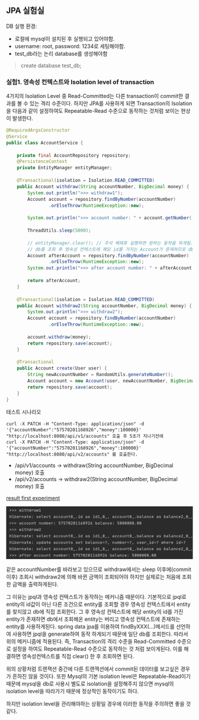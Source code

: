 ## JPA 실험실
DB 실행 환경:
- 로컬에 mysql이 설치된 후 실행되고 있어야함.
- username: root, password: 1234로 세팅해야함.
- test_db라는 논리 database를 생성해야함 
> create database test_db;

### 실험1. 영속성 컨텍스트와 Isolation level of transaction

4가지의 Isolation Level 중 Read-Committed는 다른 transaction이 commit한 결과를 볼 수 있는 격리 수준이다.
하지만 JPA를 사용하게 되면 Transaction의 Isolation을 다음과 같이 설정하여도 Repeatable-Read 수준으로 동작하는 것처럼 보이는 현상이 발생한다.

```java
@RequiredArgsConstructor
@Service
public class AccountService {

    private final AccountRepository repository;
    @PersistenceContext
    private EntityManager entityManager;

    @Transactional(isolation = Isolation.READ_COMMITTED)
    public Account withdraw(String accountNumber, BigDecimal money) {
        System.out.println(">>> withdraw1");
        Account account = repository.findByNumber(accountNumber)
                .orElseThrow(RuntimeException::new);

        System.out.println(">>> account number: " + account.getNumber() + " balance: " + account.getBalance());

        ThreadUtils.sleep(5000);

        // entityManager.clear(); // 주석 해제후 실행하면 원하는 동작을 하게됨.
        // db를 조회 후 영속성 컨텍스트에 해당 id를 가지는 Account가 존재하므로 db에서 조회한 값은 버리고 영속성 컨텍스트에 있는 entity를 사용
        Account afterAccount = repository.findByNumber(accountNumber)
                .orElseThrow(RuntimeException::new);
        System.out.println(">>> after account number: " + afterAccount.getNumber() + " balance: " + afterAccount.getBalance());

        return afterAccount;
    }

    @Transactional(isolation = Isolation.READ_COMMITTED)
    public Account withdraw2(String accountNumber, BigDecimal money) {
        System.out.println(">>> withdraw2");
        Account account = repository.findByNumber(accountNumber)
                .orElseThrow(RuntimeException::new);

        account.withdraw(money);
        return repository.save(account);
    }

    @Transactional
    public Account create(User user) {
        String newAccountNumber = RandomUtils.generateNumber();
        Account account = new Account(user, newAccountNumber, BigDecimal.ZERO);
        return repository.save(account);
    }
}
```

테스트 시나리오
```shell script
curl -X PATCH -H "Content-Type: application/json" -d '{"accountNumber":"57570201168926","money":100000}' "http://localhost:8080/api/v1/accounts" 호출 후 5초가 지나기전에
curl -X PATCH -H "Content-Type: application/json" -d '{"accountNumber":"57570201168926","money":100000}' "http://localhost:8080/api/v2/accounts" 를 호출한다.
```

- /api/v1/accounts -> withdraw(String accountNumber, BigDecimal money) 호출
- /api/v2/accounts -> withdraw2(String accountNumber, BigDecimal money) 호출

[result first experiment](./assets/experiment1.png)

<img src="./assets/experiment1.png" alt="test"/>

같은 accountNumber를 바라보고 있으므로 withdraw에서는 sleep 이후에(commit 이후) 조회시 withdraw2에 의해 바뀐 금액이 조회되어야 하지만
실제로는 처음에 조회한 금액을 출력하게된다.

그 이유는 jpql과 영속성 컨텍스트가 동작하는 메커니즘 때문이다.
기본적으로 jpql로 entity의 id값이 아닌 다른 조건으로 entity를 조회할 경우 영속성 컨텍스트에서 entity를 찾지않고 db에 직접 조회한다.
그 후 영속성 컨텍스트에 해당 entity의 id를 가진 entity가 존재하면 db에서 조회해온 entity는 버리고 영속성 컨텍스트에 존재하는 entity를 사용하게된다.
spring data jpa를 이용하여 findByXXX(...)메서드를 선언하여 사용하면 jpql을 generate하여 동작 하게되기 때문에 일단 db를 조회한다. 따라서 위의 메커니즘에 적용된다.
즉, Transaction의 격리 수준을 Read-Committed 수준으로 설정을 하여도 Repeatable-Read 수준으로 동작하는 것 처럼 보이게된다.
이를 해결하면 영속성컨텍스트를 직접 clear() 한 후 조회하면 된다.

위의 상황처럼 트랜잭션 중간에 다른 트랜잭션에서 commit된 데이터를 보고싶은 경우가 흔하진 않을 것이다.
또한 Mysql의 기본 isolation level은 Repeatable-Read이기 때문에 mysql을 db로 사용시 별도로 isolation을 설정해주지 않으면 mysql의 isolation level을 따라가기 때문에 정상적인 동작이기도 하다.

하지만 isolation level을 관리해야하는 상황일 경우에 이러한 동작을 주의하면 좋을 것 같다.